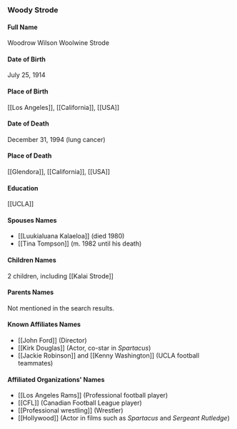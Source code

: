 ### Woody Strode

#### Full Name

Woodrow Wilson Woolwine Strode

#### Date of Birth

July 25, 1914

#### Place of Birth

[[Los Angeles]], [[California]], [[USA]]

#### Date of Death

December 31, 1994 (lung cancer)

#### Place of Death

[[Glendora]], [[California]], [[USA]]

#### Education

[[UCLA]]

#### Spouses Names

- [[Luukialuana Kalaeloa]] (died 1980)
- [[Tina Tompson]] (m. 1982 until his death)

#### Children Names

2 children, including [[Kalai Strode]]

#### Parents Names

Not mentioned in the search results.

#### Known Affiliates Names

- [[John Ford]] (Director)
- [[Kirk Douglas]] (Actor, co-star in _Spartacus_)
- [[Jackie Robinson]] and [[Kenny Washington]] (UCLA football teammates)

#### Affiliated Organizations' Names

- [[Los Angeles Rams]] (Professional football player)
- [[CFL]] (Canadian Football League player)
- [[Professional wrestling]] (Wrestler)
- [[Hollywood]] (Actor in films such as _Spartacus_ and _Sergeant Rutledge_)